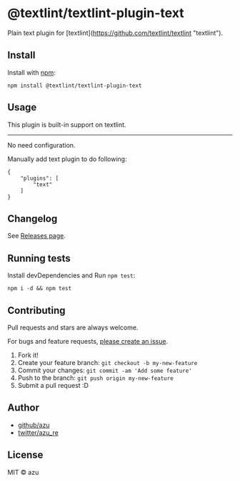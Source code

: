 # @textlint/textlint-plugin-text

Plain text plugin for [textlint](https://github.com/textlint/textlint &#34;textlint&#34;).

## Install

Install with [npm](https://www.npmjs.com/):

    npm install @textlint/textlint-plugin-text

## Usage

This plugin is built-in support on textlint.

-----

No need configuration.

Manually add text plugin to do following:

```
{
    "plugins": [
        "text"
    ]
}
```
## Changelog

See [Releases page](https://github.com/textlint/textlint/releases).

## Running tests

Install devDependencies and Run `npm test`:

    npm i -d && npm test

## Contributing

Pull requests and stars are always welcome.

For bugs and feature requests, [please create an issue](https://github.com/textlint/textlint/issues).

1. Fork it!
2. Create your feature branch: `git checkout -b my-new-feature`
3. Commit your changes: `git commit -am 'Add some feature'`
4. Push to the branch: `git push origin my-new-feature`
5. Submit a pull request :D

## Author

- [github/azu](https://github.com/azu)
- [twitter/azu_re](https://twitter.com/azu_re)

## License

MIT © azu
